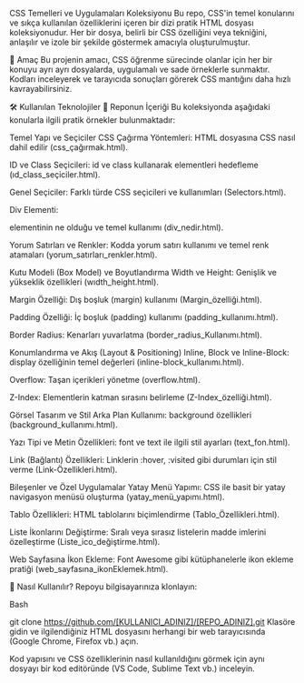 CSS Temelleri ve Uygulamaları Koleksiyonu
Bu repo, CSS'in temel konularını ve sıkça kullanılan özelliklerini içeren bir dizi pratik HTML dosyası koleksiyonudur. Her bir dosya, belirli bir CSS özelliğini veya tekniğini, anlaşılır ve izole bir şekilde göstermek amacıyla oluşturulmuştur.

🎯 Amaç
Bu projenin amacı, CSS öğrenme sürecinde olanlar için her bir konuyu ayrı ayrı dosyalarda, uygulamalı ve sade örneklerle sunmaktır. Kodları inceleyerek ve tarayıcıda sonuçları görerek CSS mantığını daha hızlı kavrayabilirsiniz.

🛠️ Kullanılan Teknolojiler
📂 Reponun İçeriği
Bu koleksiyonda aşağıdaki konularla ilgili pratik örnekler bulunmaktadır:

Temel Yapı ve Seçiciler
CSS Çağırma Yöntemleri: HTML dosyasına CSS nasıl dahil edilir (css_çağırmak.html).

ID ve Class Seçicileri: id ve class kullanarak elementleri hedefleme (ıd_class_seçiciler.html).

Genel Seçiciler: Farklı türde CSS seçicileri ve kullanımları (Selectors.html).

Div Elementi: <div> elementinin ne olduğu ve temel kullanımı (div_nedir.html).

Yorum Satırları ve Renkler: Kodda yorum satırı kullanımı ve temel renk atamaları (yorum_satırları_renkler.html).

Kutu Modeli (Box Model) ve Boyutlandırma
Width ve Height: Genişlik ve yükseklik özellikleri (wıdth_height.html).

Margin Özelliği: Dış boşluk (margin) kullanımı (Margin_özelliği.html).

Padding Özelliği: İç boşluk (padding) kullanımı (padding_kullanımı.html).

Border Radius: Kenarları yuvarlatma (border_radius_Kullanımı.html).

Konumlandırma ve Akış (Layout & Positioning)
Inline, Block ve Inline-Block: display özelliğinin temel değerleri (inline-block_kullanımı.html).

Overflow: Taşan içerikleri yönetme (overflow.html).

Z-Index: Elementlerin katman sırasını belirleme (Z-Index_özelliği.html).

Görsel Tasarım ve Stil
Arka Plan Kullanımı: background özellikleri (background_kullanımı.html).

Yazı Tipi ve Metin Özellikleri: font ve text ile ilgili stil ayarları (text_fon.html).

Link (Bağlantı) Özellikleri: Linklerin :hover, :visited gibi durumları için stil verme (Link-Özellikleri.html).

Bileşenler ve Özel Uygulamalar
Yatay Menü Yapımı: CSS ile basit bir yatay navigasyon menüsü oluşturma (yatay_menü_yapımı.html).

Tablo Özellikleri: HTML tablolarını biçimlendirme (Tablo_Özellikleri.html).

Liste İkonlarını Değiştirme: Sıralı veya sırasız listelerin madde imlerini özelleştirme (Liste_ico_değiştirme.html).

Web Sayfasına İkon Ekleme: Font Awesome gibi kütüphanelerle ikon ekleme pratiği (web_sayfasına_ikonEklemek.html).

🚀 Nasıl Kullanılır?
Repoyu bilgisayarınıza klonlayın:

Bash

git clone https://github.com/[KULLANICI_ADINIZ]/[REPO_ADINIZ].git
Klasöre gidin ve ilgilendiğiniz HTML dosyasını herhangi bir web tarayıcısında (Google Chrome, Firefox vb.) açın.

Kod yapısını ve CSS özelliklerinin nasıl kullanıldığını görmek için aynı dosyayı bir kod editöründe (VS Code, Sublime Text vb.) inceleyin.
